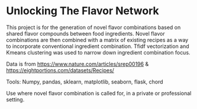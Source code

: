 # Unlocking The Flavor Network
This project is for the generation of novel flavor combinations based on shared flavor compounds between food ingredients.
Novel flavor combinations are then combined with a matrix of existing recipes as a way to incorporate conventional ingredient combination.
Tfidf vectorization and Kmeans clustering was used to narrow down ingredient combination focus.

Data is from https://www.nature.com/articles/srep00196
          &  https://eightportions.com/datasets/Recipes/
          
Tools: Numpy, pandas, sklearn, matplotlib, seaborn, flask, chord

Use where novel flavor combination is called for, in a private or professional setting.
